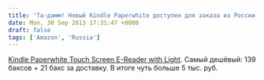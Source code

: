 ```yaml
---
title: 'Та-дамм! Новый Kindle Paperwhite доступен для заказа из России'
date: Mon, 30 Sep 2013 17:31:47 +0000
draft: false
tags: ['Amazon', 'Russia']
---
```


[Kindle Paperwhite Touch Screen E-Reader with Light](http://www.amazon.com/gp/product/B00CTUKFNQ?country=RU). Самый дешёвый: 139 баксов + 21 бакс за доставку. В итоге чуть больше 5 тыс. руб.